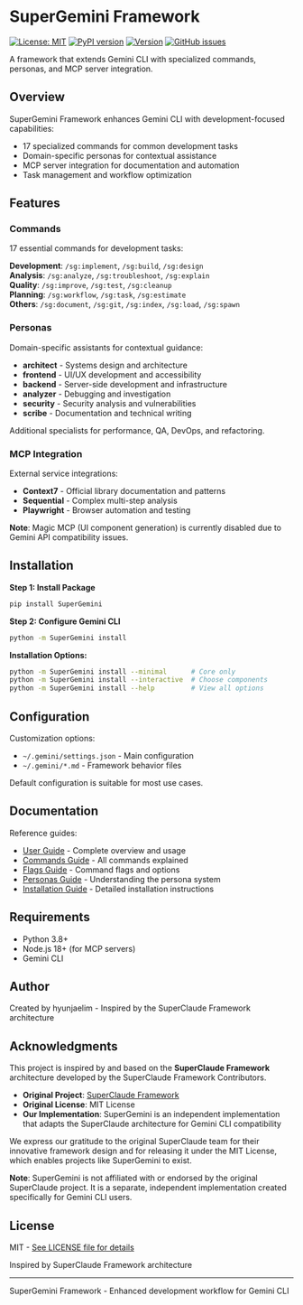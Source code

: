 # SuperGemini Framework

[![License: MIT](https://img.shields.io/badge/License-MIT-yellow.svg)](https://opensource.org/licenses/MIT)
[![PyPI version](https://img.shields.io/pypi/v/SuperGemini.svg)](https://pypi.org/project/SuperGemini/)
[![Version](https://img.shields.io/badge/version-3.1.1-blue.svg)](https://github.com/SuperGemini-Org/SuperGemini_Framework)
[![GitHub issues](https://img.shields.io/github/issues/SuperGemini-Org/SuperGemini_Framework)](https://github.com/SuperGemini-Org/SuperGemini_Framework/issues)

A framework that extends Gemini CLI with specialized commands, personas, and MCP server integration.

## Overview

SuperGemini Framework enhances Gemini CLI with development-focused capabilities:
- 17 specialized commands for common development tasks
- Domain-specific personas for contextual assistance
- MCP server integration for documentation and automation
- Task management and workflow optimization

## Features

### Commands
17 essential commands for development tasks:

**Development**: `/sg:implement`, `/sg:build`, `/sg:design`  
**Analysis**: `/sg:analyze`, `/sg:troubleshoot`, `/sg:explain`  
**Quality**: `/sg:improve`, `/sg:test`, `/sg:cleanup`  
**Planning**: `/sg:workflow`, `/sg:task`, `/sg:estimate`  
**Others**: `/sg:document`, `/sg:git`, `/sg:index`, `/sg:load`, `/sg:spawn`

### Personas
Domain-specific assistants for contextual guidance:
- **architect** - Systems design and architecture
- **frontend** - UI/UX development and accessibility  
- **backend** - Server-side development and infrastructure
- **analyzer** - Debugging and investigation
- **security** - Security analysis and vulnerabilities
- **scribe** - Documentation and technical writing

Additional specialists for performance, QA, DevOps, and refactoring.

### MCP Integration
External service integrations:
- **Context7** - Official library documentation and patterns 
- **Sequential** - Complex multi-step analysis  
- **Playwright** - Browser automation and testing

**Note**: Magic MCP (UI component generation) is currently disabled due to Gemini API compatibility issues.

## Installation

**Step 1: Install Package**
```bash
pip install SuperGemini
```

**Step 2: Configure Gemini CLI**
```bash
python -m SuperGemini install
```

**Installation Options:**
```bash
python -m SuperGemini install --minimal      # Core only
python -m SuperGemini install --interactive  # Choose components  
python -m SuperGemini install --help         # View all options
```

## Configuration

Customization options:
- `~/.gemini/settings.json` - Main configuration
- `~/.gemini/*.md` - Framework behavior files

Default configuration is suitable for most use cases.

## Documentation

Reference guides:
- [User Guide](https://github.com/SuperGemini-Org/SuperGemini_Framework/blob/master/Docs/supergemini-user-guide.md) - Complete overview and usage
- [Commands Guide](https://github.com/SuperGemini-Org/SuperGemini_Framework/blob/master/Docs/commands-guide.md) - All commands explained  
- [Flags Guide](https://github.com/SuperGemini-Org/SuperGemini_Framework/blob/master/Docs/flags-guide.md) - Command flags and options
- [Personas Guide](https://github.com/SuperGemini-Org/SuperGemini_Framework/blob/master/Docs/personas-guide.md) - Understanding the persona system
- [Installation Guide](https://github.com/SuperGemini-Org/SuperGemini_Framework/blob/master/Docs/installation-guide.md) - Detailed installation instructions

## Requirements

- Python 3.8+
- Node.js 18+ (for MCP servers)
- Gemini CLI

## Author

Created by hyunjaelim - Inspired by the SuperClaude Framework architecture

## Acknowledgments

This project is inspired by and based on the **SuperClaude Framework** architecture developed by the SuperClaude Framework Contributors.

- **Original Project**: [SuperClaude Framework](https://github.com/SuperClaude-Org/SuperClaude_Framework)
- **Original License**: MIT License
- **Our Implementation**: SuperGemini is an independent implementation that adapts the SuperClaude architecture for Gemini CLI compatibility

We express our gratitude to the original SuperClaude team for their innovative framework design and for releasing it under the MIT License, which enables projects like SuperGemini to exist.

**Note**: SuperGemini is not affiliated with or endorsed by the original SuperClaude project. It is a separate, independent implementation created specifically for Gemini CLI users.

## License

MIT - [See LICENSE file for details](https://opensource.org/licenses/MIT)

Inspired by SuperClaude Framework architecture

---

SuperGemini Framework - Enhanced development workflow for Gemini CLI